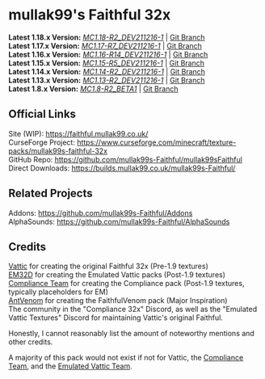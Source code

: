 # mullak99's Faithful 32x

**Latest 1.18.x Version:** [_MC1.18-R2_DEV211216-1_](https://builds.mullak99.co.uk/mullak99s-Faithful/Dev-Branch/mullak99s-Faithful-32x-MC1.18-R1_DEV211216-1.zip) | [Git Branch](https://github.com/mullak99s-Faithful/mullak99sFaithful/tree/1.18)  
**Latest 1.17.x Version:** [_MC1.17-R7_DEV211216-1_](https://builds.mullak99.co.uk/mullak99s-Faithful/Dev-Branch/mullak99s-Faithful-32x-MC1.17-R7_DEV211216-1.zip) | [Git Branch](https://github.com/mullak99s-Faithful/mullak99sFaithful/tree/1.17)  
**Latest 1.16.x Version:** [_MC1.16-R14_DEV211216-1_](https://builds.mullak99.co.uk/mullak99s-Faithful/Dev-Branch/mullak99s-Faithful-32x-MC1.16-R14_DEV211216-1.zip) | [Git Branch](https://github.com/mullak99s-Faithful/mullak99sFaithful/tree/1.16)   
**Latest 1.15.x Version:** [_MC1.15-R5_DEV211216-1_](https://builds.mullak99.co.uk/mullak99s-Faithful/Dev-Branch/mullak99s-Faithful-32x-MC1.15-R5_DEV211216-1.zip) | [Git Branch](https://github.com/mullak99s-Faithful/mullak99sFaithful/tree/1.15)   
**Latest 1.14.x Version:** [_MC1.14-R2_DEV211216-1_](https://builds.mullak99.co.uk/mullak99s-Faithful/Dev-Branch/mullak99s-Faithful-32x-MC1.14-R2_DEV211216-1.zip) | [Git Branch](https://github.com/mullak99s-Faithful/mullak99sFaithful/tree/1.14)   
**Latest 1.13.x Version:** [_MC1.13-R2_DEV211216-1_](https://builds.mullak99.co.uk/mullak99s-Faithful/Dev-Branch/mullak99s-Faithful-32x-MC1.13-R2_DEV211216-1.zip) | [Git Branch](https://github.com/mullak99s-Faithful/mullak99sFaithful/tree/1.13)   
**Latest 1.8.x Version:** [_MC1.8-R2_BETA1_](https://builds.mullak99.co.uk/mullak99s-Faithful/Beta-Branch/mullak99s-Faithful-32x-MC1.8-R2_BETA1.zip) | [Git Branch](https://github.com/mullak99s-Faithful/mullak99sFaithful/tree/1.8)  

## Official Links

Site (WIP): https://faithful.mullak99.co.uk/  
CurseForge Project: https://www.curseforge.com/minecraft/texture-packs/mullak99s-faithful-32x  
GitHub Repo: https://github.com/mullak99s-Faithful/mullak99sFaithful  
Direct Downloads: https://builds.mullak99.co.uk/mullak99s-Faithful/  

## Related Projects
Addons: https://github.com/mullak99s-Faithful/Addons  
AlphaSounds: https://github.com/mullak99s-Faithful/AlphaSounds  

## Credits

[Vattic](https://web.archive.org/web/20150607220656/http://www.minecraftforum.net:80/forums/mapping-and-modding/resource-packs/1223254-faithful-32x32-pack-update-red-cat-clay-1-8) for creating the original Faithful 32x (Pre-1.9 textures)  
[EM32D](https://www.planetminecraft.com/texture-pack/em32d/) for creating the Emulated Vattic packs (Post-1.9 textures)  
[Compliance Team](https://compliancepack.net/) for creating the Compliance pack (Post-1.9 textures, typically placeholders for EM)  
[AntVenom](https://antvenom.com/files) for creating the FaithfulVenom pack (Major Inspiration)  
The community in the "Compliance 32x" Discord, as well as the "Emulated Vattic Textures" Discord for maintaining Vattic's original Faithful.  

Honestly, I cannot reasonably list the amount of noteworthy mentions and other credits.   

A majority of this pack would not exist if not for Vattic, the [Compliance Team](https://compliancepack.net/), and the [Emulated Vattic Team](https://www.planetminecraft.com/texture-pack/em32d/).
